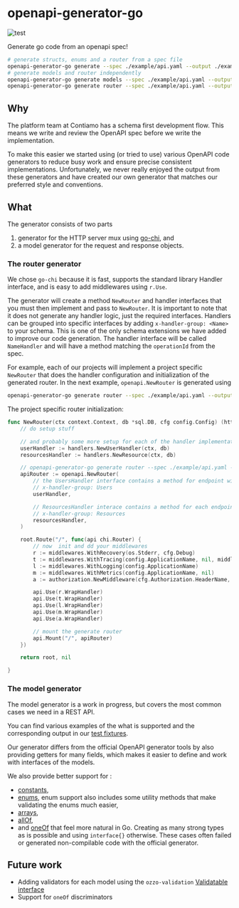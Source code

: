 openapi-generator-go
====================

![test](https://github.com/contiamo/openapi-generator-go/workflows/test/badge.svg)

Generate go code from an openapi spec!

```bash
# generate structs, enums and a router from a spec file
openapi-generator-go generate --spec ./example/api.yaml --output ./example/generated
# generate models and router independently
openapi-generator-go generate models --spec ./example/api.yaml --output ./example/models --package-name models
openapi-generator-go generate router --spec ./example/api.yaml --output ./example/router --package-name router
```

## Why
The platform team at Contiamo has a schema first development flow. This means we write and review the OpenAPI spec before we write the implementation.

To make this easier we started using (or tried to use) various OpenAPI code generators to reduce busy work and ensure precise consistent implementations. Unfortunately, we never really enjoyed the output from these generators and have created our own generator that matches our preferred style and conventions.

## What
The generator consists of two parts

1. generator for the HTTP server mux using [go-chi](https://github.com/go-chi/chi), and
2. a model generator for the request and response objects.

### The router generator
We chose `go-chi` because it is fast, supports the standard library Handler interface, and is easy to add middlewares using `r.Use`.

The generator will create a method `NewRouter` and handler interfaces that you must then implement and pass to `NewRouter`. It is important to note that it does not generate any handler logic, just the required interfaces.  Handlers can be grouped into specific interfaces by adding `x-handler-group: <Name>` to your schema. This is one of the only schema extensions we have added to improve our code generation. The handler interface will be called `NameHandler` and will have a method matching the `operationId` from the spec.

For example, each of our projects will implement a project specific `NewRouter` that does the handler configuration and  initialization of the generated router. In the next example, `openapi.NewRouter` is generated using

```sh
openapi-generator-go generate router --spec ./example/api.yaml --output ./example/router --package-name openapi
```
The project specific router initialization:
```go
func NewRouter(ctx context.Context, db *sql.DB, cfg config.Config) (http.Handler, error) {
    // do setup stuff

    // and probably some more setup for each of the handler implementations
    userHandler := handlers.NewUserHandler(ctx, db)
    resourcesHandler := handlers.NewResource(ctx, db)

    // openapi-generator-go generate router --spec ./example/api.yaml --output ./example/router --package-name openapi
    apiRouter := openapi.NewRouter(
        // the UsersHandler interface contains a method for endpoint with
        // x-handler-group: Users
        userHandler,

        // ResourcesHandler interace contains a method for each endpoint with
        // x-handler-group: Resources
        resourcesHandler,
    )

    root.Route("/", func(api chi.Router) {
        // now  init and dd your middlewares
		r := middlewares.WithRecovery(os.Stderr, cfg.Debug)
		t := middlewares.WithTracing(config.ApplicationName, nil, middlewares.ChiRouteName)
		l := middlewares.WithLogging(config.ApplicationName)
		m := middlewares.WithMetrics(config.ApplicationName, nil)
		a := authorization.NewMiddleware(cfg.Authorization.HeaderName, publicKey)

		api.Use(r.WrapHandler)
		api.Use(t.WrapHandler)
		api.Use(l.WrapHandler)
		api.Use(m.WrapHandler)
		api.Use(a.WrapHandler)

        // mount the generate router
		api.Mount("/", apiRouter)
	})

	return root, nil

}
```

### The model generator
The model generator is a work in progress, but covers the most common cases we need in a REST API.

You can find various examples of the what is supported and the corresponding output in our [test fixtures](./pkg/generators/models/testdata/cases).

Our generator differs from the official OpenAPI generator tools by also providing getters for many fields, which makes it easier to define and work with interfaces of the models.

We also provide better support for :
* [constants](./pkg/generators/models/testdata/cases/constants/expected/model_highlight_indicator_start.go),
* [enums](./pkg/generators/models/testdata/cases/enums/expected/model_filter_type.go), enum support also includes some utility methods that make validating the enums much easier,
* [arrays](./pkg/generators/models/testdata/cases/typed_arrays/expected/model_foo.go),
* [allOf](./pkg/generators/models/testdata/cases/allof1/expected/model_foo.go),
* and [oneOf](./pkg/generators/models/testdata/cases/oneof/expected/model_foo.go)
that feel more natural in Go. Creating as many strong types as is possible and using `interface{}` otherwise. These cases often failed or generated non-compilable code with the official generator.


## Future work

- Adding validators for each model using the `ozzo-validation` [Validatable interface](https://godoc.org/github.com/go-ozzo/ozzo-validation#Validatable)
- Support for `oneOf` discriminators
